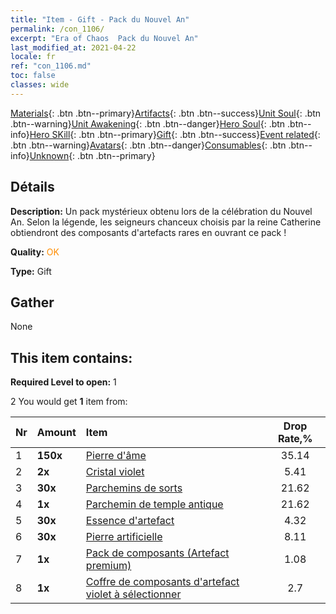 ```yaml
---
title: "Item - Gift - Pack du Nouvel An"
permalink: /con_1106/
excerpt: "Era of Chaos  Pack du Nouvel An"
last_modified_at: 2021-04-22
locale: fr
ref: "con_1106.md"
toc: false
classes: wide
---
```

 [Materials](/ItemsFR/){: .btn .btn--primary}[Artifacts](/ItemsFR/Artifacts/){: .btn .btn--success}[Unit Soul](/ItemsFR/UnitSoul/){: .btn .btn--warning}[Unit Awakening](/ItemsFR/UnitAwakening/){: .btn .btn--danger}[Hero Soul](/ItemsFR/HeroSoul/){: .btn .btn--info}[Hero SKill](/ItemsFR/HeroSkill/){: .btn .btn--primary}[Gift](/ItemsFR/Gift/){: .btn .btn--success}[Event related](/ItemsFR/Events/){: .btn .btn--warning}[Avatars](/ItemsFR/Avatars/){: .btn .btn--danger}[Consumables](/ItemsFR/Consumables/){: .btn .btn--info}[Unknown](/ItemsFR/Unknown/){: .btn .btn--primary}

## Détails
 **Description:** Un pack mystérieux obtenu lors de la célébration du Nouvel An. Selon la légende, les seigneurs chanceux choisis par la reine Catherine obtiendront des composants d'artefacts rares en ouvrant ce pack !

 **Quality:** <span style="color: #FF8C00">OK</span>

 **Type:** Gift

## Gather

  None

## This item contains:

 **Required Level to open:** 1

 2 You would get **1** item  from:

  | Nr | Amount |     Item    | Drop Rate,% |
  |:---|:-------|:------------|:---------:|
  | 1 |  **150x** | [Pierre d'âme ](/fr/Items/con_923/) | 35.14 | 
  | 2 |  **2x** | [Cristal violet](/fr/Items/con_720/) | 5.41 | 
  | 3 |  **30x** | [Parchemins de sorts](/fr/Items/con_694/) | 21.62 | 
  | 4 |  **1x** | [Parchemin de temple antique](/fr/Items/con_697/) | 21.62 | 
  | 5 |  **30x** | [Essence d'artefact](/fr/Items/con_905/) | 4.32 | 
  | 6 |  **30x** | [Pierre artificielle](/fr/Items/art_188/) | 8.11 | 
  | 7 |  **1x** | [Pack de composants (Artefact premium)](/fr/Items/con_1507/) | 1.08 | 
  | 8 |  **1x** | [Coffre de composants d'artefact violet à sélectionner](/fr/Items/con_1612/) | 2.7 | 
